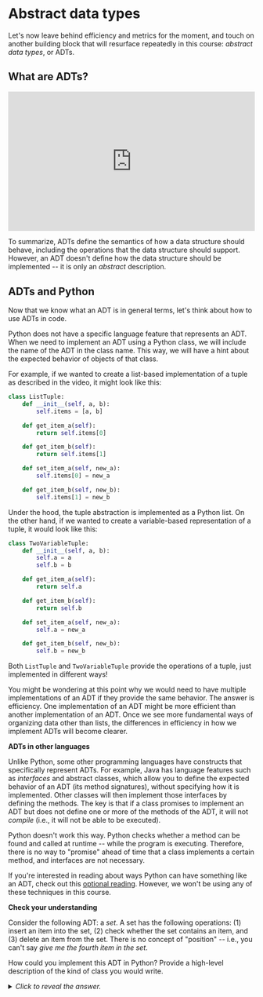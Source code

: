 # Abstract data types

Let's now leave behind efficiency and metrics for the moment, and touch on another building block that will resurface repeatedly in this course: *abstract data types*, or ADTs.

## What are ADTs?

<div
  style="position: relative; padding-bottom: 56.25%; height: 0;">
  <iframe
    src="https://www.youtube.com/embed/HkUTnW_v4yM"
    title="YouTube video player"
    frameborder="0"
    allow="accelerometer; autoplay; clipboard-write; encrypted-media; gyroscope; picture-in-picture"
    allowfullscreen
    style="position: absolute; top: 0; left: 0; width: 100%; height: 100%;">
  </iframe>
</div>

To summarize, ADTs define the semantics of how a data structure should behave, including the operations that the data structure should support. However, an ADT doesn't define how the data structure should be implemented -- it is only an *abstract* description.

## ADTs and Python

Now that we know what an ADT is in general terms, let's think about how to use ADTs in code.

Python does not have a specific language feature that represents an ADT. When we need to implement an ADT using a Python class, we will include the name of the ADT in the class name. This way, we will have a hint about the expected behavior of objects of that class.

For example, if we wanted to create a list-based implementation of a tuple as described in the video, it might look like this: 

```python
class ListTuple:
    def __init__(self, a, b):
        self.items = [a, b]

    def get_item_a(self):
        return self.items[0]

    def get_item_b(self):
        return self.items[1]

    def set_item_a(self, new_a):
        self.items[0] = new_a

    def get_item_b(self, new_b):
        self.items[1] = new_b
```

Under the hood, the tuple abstraction is implemented as a Python list. On the other hand, if we wanted to create a variable-based representation of a tuple, it would look like this:

```python
class TwoVariableTuple:
    def __init__(self, a, b):
        self.a = a
        self.b = b

    def get_item_a(self):
        return self.a

    def get_item_b(self):
        return self.b

    def set_item_a(self, new_a):
        self.a = new_a

    def get_item_b(self, new_b):
        self.b = new_b
```

Both `ListTuple` and `TwoVariableTuple` provide the operations of a tuple, just implemented in different ways!

You might be wondering at this point why we would need to have multiple implementations of an ADT if they provide the same behavior. The answer is efficiency. One implementation of an ADT might be more efficient than another implementation of an ADT. Once we see more fundamental ways of organizing data other than lists, the differences in efficiency in how we implement ADTs will become clearer.

<aside>

**ADTs in other languages**

Unlike Python, some other programming languages have constructs that specifically represent ADTs. For example, Java has language features such as *interfaces* and abstract classes, which allow you to define the expected behavior of an ADT (its method signatures), without specifying how it is implemented. Other classes will then implement those interfaces by defining the methods. The key is that if a class promises to implement an ADT but does not define one or more of the methods of the ADT, it will not *compile* (i.e., it will not be able to be executed).

Python doesn't work this way. Python checks whether a method can be found and called at runtime -- while the program is executing. Therefore, there is no way to "promise" ahead of time that a class implements a certain method, and interfaces are not necessary.

If you're interested in reading about ways Python can have something like an ADT, check out this [optional reading](https://realpython.com/python-interface). However, we won't be using any of these techniques in this course.

</aside>

<aside>
<b>Check your understanding</b>

Consider the following ADT: a <i>set</i>. A set has the following operations: (1) insert an item into the set, (2) check whether the set contains an item, and (3) delete an item from the set. There is no concept of "position" -- i.e., you can't say <i>give me the fourth item in the set</i>.

How could you implement this ADT in Python? Provide a high-level description of the kind of class you would write.
<details>
<summary>
<i>Click to reveal the answer.</i>
</summary>

<b>Answer.</b> You could write a Python class that uses a list to hold the items in the set. The class should have three methods: one for inserting items into the list (you can just append the given item to the end of the list if it does not already exist in the list), one for checking whether an item is in the list (perhaps using the `in` operator), and one for iterating over the list to delete the item.

</details>
</aside>
